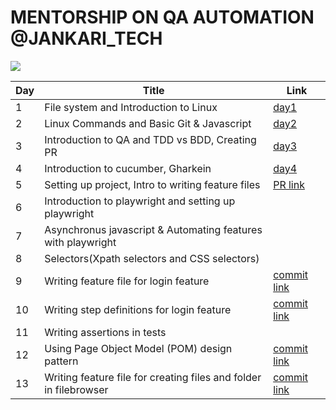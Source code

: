 # MENTORSHIP ON QA AUTOMATION @JANKARI_TECH

<link rel="stylesheet" href="index.css"/>
<div class="flex w-full img-container">
    <img src="https://www.jankaritech.com/images/Logo-colour.png"/>
</div>

| Day | Title                                                             | Link                                                                                                              |
| --- | ----------------------------------------------------------------- | ----------------------------------------------------------------------------------------------------------------- |
| 1   | File system and Introduction to Linux                             | [day1](day1.md)                                                                                                   |
| 2   | Linux Commands and Basic Git & Javascript                         | [day2](day2.md)                                                                                                   |
| 3   | Introduction to QA and TDD vs BDD, Creating PR                    | [day3](day3.md)                                                                                                   |
| 4   | Introduction to cucumber, Gharkein                                | [day4](day4.md)                                                                                                   |
| 5   | Setting up project, Intro to writing feature files                | [PR link](https://github.com/nabim777/mentorship2023/pull/2)                                                      |
| 6   | Introduction to playwright and setting up playwright              |                                                                                                                   |
| 7   | Asynchronus javascript & Automating features with playwright      |
| 8   | Selectors(Xpath selectors and CSS selectors)                      |
| 9   | Writing feature file for login feature                            | [commit link](https://github.com/nabim777/mentorship2023/pull/2/commits/1322da44bb5f6c600362710152d1570300d45203) |
| 10  | Writing step definitions for login feature                        | [commit link](https://github.com/nabim777/mentorship2023/pull/2/commits/0b36c857ad943214c369d9d9bfa224d7a5afc68d) |
| 11  | Writing assertions in tests                                       |
| 12  | Using Page Object Model (POM) design pattern                      | [commit link](https://github.com/nabim777/mentorship2023/pull/2/commits/3a8a8c76bc7522661f60cad70660af5b1cc98d1f) |
| 13  | Writing feature file for creating files and folder in filebrowser | [commit link](https://github.com/nabim777/mentorship2023/pull/2/commits/fe185c51a520e754ce35fdf0ed156d7442a509f1) |